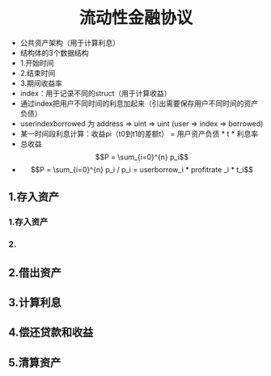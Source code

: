 
<h1 align="center">
  <span style="font-size: 32px;"> 流动性金融协议 </span>
  
</h1>

- 公共资产架构（用于计算利息）
- 结构体的3个数据结构
- 1.开始时间
- 2.结束时间
- 3.期间收益率
- index：用于记录不同的struct（用于计算收益）
- 通过index把用户不同时间的利息加起来（引出需要保存用户不同时间的资产负债）
- userindexborrowed 为 address => uint => uint (user => index => borrowed)
- 某一时间段利息计算：收益pi（t0到t1的差额t） = 用户资产负债 * t * 利息率
- 总收益 $$P = \sum_{i=0}^{n} p_i$$
- $$P = \sum_{i=0}^{n} p_i   / p_i =  userborrow_i * profitrate _i * t_i$$ 
## 1.存入资产

### 1.存入资产
### 2.

## 2.借出资产

## 3.计算利息

## 4.偿还贷款和收益

## 5.清算资产
